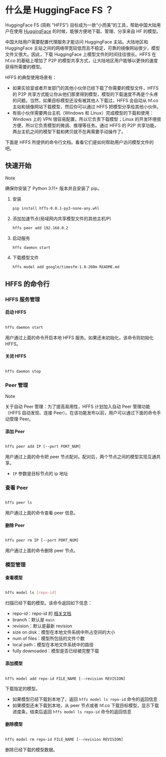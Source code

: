 # 什么是 HuggingFace FS ？

HuggingFace FS (简称 "HFFS") 目标成为一款“小而美”的工具，帮助中国大陆用户在使用 [HuggingFace](huggingface.co) 的时候，能够方便地下载、管理、分享来自 HF 的模型。

中国大陆用户需要配置代理服务才能访问 HuggingFace 主站。大陆地区和 HuggingFace 主站之间的网络带宽较低而且不稳定，可靠的镜像网站很少，模型文件又很大。因此，下载 HuggingFace 上模型文件的时间往往很长。HFFS 在 hf.co 的基础上增加了 P2P 的模型共享方式，让大陆地区用户能够以更快的速度获得所需要的模型。

HFFS 的典型使用场景有：

- 如果实验室或者开发部门的其他小伙伴已经下载了你需要的模型文件，HFFS 的 P2P 共享方式能让你从他们那里得到模型，模型的下载速度不再是个头疼的问题。当然，如果目标模型还没有被其他人下载过，HFFS 会自动从 hf.co 主站和镜像网站下载模型，然后你可以通过 HFFS 把模型分享给其他小伙伴。
- 有些小伙伴需要两台主机（Windows 和 Linux）完成模型的下载和使用：Windows 上的 VPN 很容易配置，所以它负责下载模型；Linux 的开发环境很方便，所以它负责模型的微调、推理等任务。通过 HFFS 的 P2P 共享功能，两台主机之间的模型下载和拷贝就不在再需要手动操作了。

下面是 HFFS 所提供的命令行文档。看看它们是如何帮助用户访问模型文件的吧。

## 快速开始

> [!NOTE]
> 确保你安装了 Python 3.11+ 版本并且安装了 pip。

1. 安装

   ```bash
   pip install hffs-0.0.1-py3-none-any.whl
   ```

2. 添加加速节点(局域网内共享模型文件的其他主机IP)

   ```bash
   hffs peer add 192.168.0.2
   ```

3. 启动服务

   ```bash
   hffs daemon start
   ```

4. 下载模型文件

   ```bash
   hffs model add google/timesfm-1.0-200m README.md
   ```

## HFFS 的命令行

### HFFS 服务管理

#### 启动 HFFS

```bash

hffs daemon start

```

用户通过上面的命令开启本地 HFFS 服务。如果还未初始化，该命令则初始化 HFFS。

#### 关闭 HFFS

```bash

hffs daemon stop

```

### Peer 管理

> [!NOTE]
> 关于自动 Peer 管理：为了提高易用性，HFFS 计划加入自动 Peer 管理功能（HFFS 自动发现、连接 Peer）。在该功能发布以前，用户可以通过下面的命令手动管理 Peer。

#### 添加 Peer

```bash

hffs peer add IP [--port PORT_NUM]

```

用户通过上面的命令把 peer 节点配对。配对后，两个节点之间的模型实现互通共享。

- `IP` 参数是目标节点的 ip 地址

### 查看 Peer

```bash

hffs peer ls

```

用户通过上面的命令查看 peer 信息。

#### 删除 Peer

```bash

hffs peer rm IP [--port PORT_NUM]

```

用户通过上面的命令删除 peer 节点。

### 模型管理

#### 查看模型

```bash

hffs model ls [repo-id]

```

扫描已经下载的模型。该命令返回如下信息：

- repo-id：repo-id 的 [相关文档](https://huggingface.co/docs/hub/en/api#get-apimodelsrepoid-or-apimodelsrepoidrevisionrevision)
- branch：默认是 `main`
- revision：默认是最新 revision
- size on disk：模型在本地文件系统中所占空间的大小
- num of files：模型所包括的文件个数
- local path：模型在本地文件系统中的路径
- fully downoaded：模型是否已经被完整下载

#### 添加模型

```bash

hffs model add repo-id FILE_NAME [--revision REVISION]

```

下载指定的模型。

- 如果模型已经下载到本地了，返回 `hffs model ls repo-id` 命令的返回信息
- 如果模型还未下载到本地，从 peer 节点或者 hf.co 下载目标模型，显示下载进度条，结束后返回 `hffs model ls repo-id` 命令的返回信息

#### 删除模型

```bash

hffs model rm repo-id FILE_NAME [--revision REVISION]

```

删除已经下载的模型数据。
